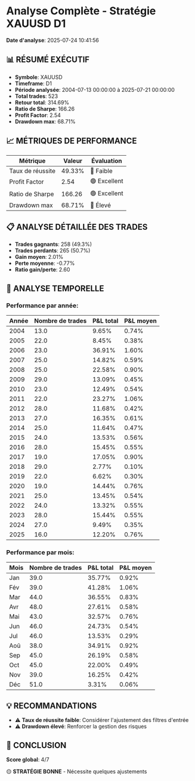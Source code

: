 # Analyse Complète - Stratégie XAUUSD D1

**Date d'analyse**: 2025-07-24 10:41:56

## 📊 RÉSUMÉ EXÉCUTIF

- **Symbole**: XAUUSD
- **Timeframe**: D1
- **Période analysée**: 2004-07-13 00:00:00 à 2025-07-21 00:00:00
- **Total trades**: 523
- **Retour total**: 314.69%
- **Ratio de Sharpe**: 166.26
- **Profit Factor**: 2.54
- **Drawdown max**: 68.71%

## 📈 MÉTRIQUES DE PERFORMANCE

| Métrique | Valeur | Évaluation |
|----------|--------|------------|
| Taux de réussite | 49.33% | 🔴 Faible |
| Profit Factor | 2.54 | 🟢 Excellent |
| Ratio de Sharpe | 166.26 | 🟢 Excellent |
| Drawdown max | 68.71% | 🔴 Élevé |

## 📋 ANALYSE DÉTAILLÉE DES TRADES

- **Trades gagnants**: 258 (49.3%)
- **Trades perdants**: 265 (50.7%)
- **Gain moyen**: 2.01%
- **Perte moyenne**: -0.77%
- **Ratio gain/perte**: 2.60

## 📅 ANALYSE TEMPORELLE

### Performance par année:
| Année | Nombre de trades | P&L total | P&L moyen |
|-------|------------------|-----------|-----------|
| 2004 | 13.0 | 9.65% | 0.74% |
| 2005 | 22.0 | 8.45% | 0.38% |
| 2006 | 23.0 | 36.91% | 1.60% |
| 2007 | 25.0 | 14.82% | 0.59% |
| 2008 | 25.0 | 22.58% | 0.90% |
| 2009 | 29.0 | 13.09% | 0.45% |
| 2010 | 23.0 | 12.49% | 0.54% |
| 2011 | 22.0 | 23.27% | 1.06% |
| 2012 | 28.0 | 11.68% | 0.42% |
| 2013 | 27.0 | 16.35% | 0.61% |
| 2014 | 25.0 | 11.64% | 0.47% |
| 2015 | 24.0 | 13.53% | 0.56% |
| 2016 | 28.0 | 15.45% | 0.55% |
| 2017 | 19.0 | 17.05% | 0.90% |
| 2018 | 29.0 | 2.77% | 0.10% |
| 2019 | 22.0 | 6.62% | 0.30% |
| 2020 | 19.0 | 14.44% | 0.76% |
| 2021 | 25.0 | 13.45% | 0.54% |
| 2022 | 24.0 | 13.32% | 0.55% |
| 2023 | 28.0 | 15.44% | 0.55% |
| 2024 | 27.0 | 9.49% | 0.35% |
| 2025 | 16.0 | 12.20% | 0.76% |


### Performance par mois:
| Mois | Nombre de trades | P&L total | P&L moyen |
|------|------------------|-----------|-----------|
| Jan | 39.0 | 35.77% | 0.92% |
| Fév | 39.0 | 41.28% | 1.06% |
| Mar | 44.0 | 36.55% | 0.83% |
| Avr | 48.0 | 27.61% | 0.58% |
| Mai | 43.0 | 32.57% | 0.76% |
| Jun | 46.0 | 24.73% | 0.54% |
| Jul | 46.0 | 13.53% | 0.29% |
| Aoû | 38.0 | 34.91% | 0.92% |
| Sep | 45.0 | 26.19% | 0.58% |
| Oct | 45.0 | 22.00% | 0.49% |
| Nov | 39.0 | 16.25% | 0.42% |
| Déc | 51.0 | 3.31% | 0.06% |


## 💡 RECOMMANDATIONS

- ⚠️ **Taux de réussite faible**: Considérer l'ajustement des filtres d'entrée
- ⚠️ **Drawdown élevé**: Renforcer la gestion des risques

## 🎯 CONCLUSION

**Score global**: 4/7

🟡 **STRATÉGIE BONNE** - Nécessite quelques ajustements
